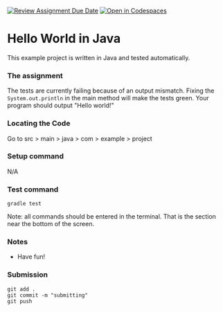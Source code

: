 [![Review Assignment Due Date](https://classroom.github.com/assets/deadline-readme-button-22041afd0340ce965d47ae6ef1cefeee28c7c493a6346c4f15d667ab976d596c.svg)](https://classroom.github.com/a/gO65Turt)
[![Open in Codespaces](https://classroom.github.com/assets/launch-codespace-2972f46106e565e64193e422d61a12cf1da4916b45550586e14ef0a7c637dd04.svg)](https://classroom.github.com/open-in-codespaces?assignment_repo_id=20196891)
# Hello World in Java
This example project is written in Java and tested automatically. 

### The assignment
The tests are currently failing because of an output mismatch. Fixing the `System.out.println` in the main method will make the tests green. Your program should output "Hello world!"

### Locating the Code
Go to 
src > main > java > com > example > project

### Setup command
N/A

### Test command
`gradle test`

Note: all commands should be entered in the terminal. That is the section near the bottom of the screen. 

### Notes
- Have fun! 

### Submission
```
git add . 
git commit -m "submitting"
git push
```
